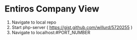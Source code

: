 # Entiros Company View

1. Navigate to local repo
2. Start php-server ( https://gist.github.com/willurd/5720255 )
3. Navigate to localhost:#PORT_NUMBER
